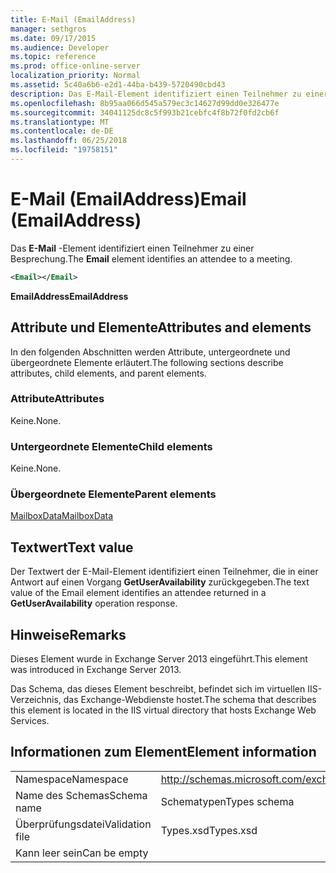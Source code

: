 ```yaml
---
title: E-Mail (EmailAddress)
manager: sethgros
ms.date: 09/17/2015
ms.audience: Developer
ms.topic: reference
ms.prod: office-online-server
localization_priority: Normal
ms.assetid: 5c40a6b6-e2d1-44ba-b439-5720490cbd43
description: Das E-Mail-Element identifiziert einen Teilnehmer zu einer Besprechung.
ms.openlocfilehash: 8b95aa066d545a579ec3c14627d99dd0e326477e
ms.sourcegitcommit: 34041125dc8c5f993b21cebfc4f8b72f0fd2cb6f
ms.translationtype: MT
ms.contentlocale: de-DE
ms.lasthandoff: 06/25/2018
ms.locfileid: "19758151"
---
```

# <a name="email-emailaddress"></a><span data-ttu-id="3108e-103">E-Mail (EmailAddress)</span><span class="sxs-lookup"><span data-stu-id="3108e-103">Email (EmailAddress)</span></span>

<span data-ttu-id="3108e-104">Das **E-Mail** -Element identifiziert einen Teilnehmer zu einer Besprechung.</span><span class="sxs-lookup"><span data-stu-id="3108e-104">The **Email** element identifies an attendee to a meeting.</span></span> 
  
```XML
<Email></Email>
```

 <span data-ttu-id="3108e-105">**EmailAddress**</span><span class="sxs-lookup"><span data-stu-id="3108e-105">**EmailAddress**</span></span>
## <a name="attributes-and-elements"></a><span data-ttu-id="3108e-106">Attribute und Elemente</span><span class="sxs-lookup"><span data-stu-id="3108e-106">Attributes and elements</span></span>

<span data-ttu-id="3108e-107">In den folgenden Abschnitten werden Attribute, untergeordnete und übergeordnete Elemente erläutert.</span><span class="sxs-lookup"><span data-stu-id="3108e-107">The following sections describe attributes, child elements, and parent elements.</span></span>
  
### <a name="attributes"></a><span data-ttu-id="3108e-108">Attribute</span><span class="sxs-lookup"><span data-stu-id="3108e-108">Attributes</span></span>

<span data-ttu-id="3108e-109">Keine.</span><span class="sxs-lookup"><span data-stu-id="3108e-109">None.</span></span>
  
### <a name="child-elements"></a><span data-ttu-id="3108e-110">Untergeordnete Elemente</span><span class="sxs-lookup"><span data-stu-id="3108e-110">Child elements</span></span>

<span data-ttu-id="3108e-111">Keine.</span><span class="sxs-lookup"><span data-stu-id="3108e-111">None.</span></span>
  
### <a name="parent-elements"></a><span data-ttu-id="3108e-112">Übergeordnete Elemente</span><span class="sxs-lookup"><span data-stu-id="3108e-112">Parent elements</span></span>

[<span data-ttu-id="3108e-113">MailboxData</span><span class="sxs-lookup"><span data-stu-id="3108e-113">MailboxData</span></span>](mailboxdata.md)
  
## <a name="text-value"></a><span data-ttu-id="3108e-114">Textwert</span><span class="sxs-lookup"><span data-stu-id="3108e-114">Text value</span></span>

<span data-ttu-id="3108e-115">Der Textwert der E-Mail-Element identifiziert einen Teilnehmer, die in einer Antwort auf einen Vorgang **GetUserAvailability** zurückgegeben.</span><span class="sxs-lookup"><span data-stu-id="3108e-115">The text value of the Email element identifies an attendee returned in a **GetUserAvailability** operation response.</span></span> 
  
## <a name="remarks"></a><span data-ttu-id="3108e-116">Hinweise</span><span class="sxs-lookup"><span data-stu-id="3108e-116">Remarks</span></span>

<span data-ttu-id="3108e-117">Dieses Element wurde in Exchange Server 2013 eingeführt.</span><span class="sxs-lookup"><span data-stu-id="3108e-117">This element was introduced in Exchange Server 2013.</span></span>
  
<span data-ttu-id="3108e-118">Das Schema, das dieses Element beschreibt, befindet sich im virtuellen IIS-Verzeichnis, das Exchange-Webdienste hostet.</span><span class="sxs-lookup"><span data-stu-id="3108e-118">The schema that describes this element is located in the IIS virtual directory that hosts Exchange Web Services.</span></span>
  
## <a name="element-information"></a><span data-ttu-id="3108e-119">Informationen zum Element</span><span class="sxs-lookup"><span data-stu-id="3108e-119">Element information</span></span>

|||
|:-----|:-----|
|<span data-ttu-id="3108e-120">Namespace</span><span class="sxs-lookup"><span data-stu-id="3108e-120">Namespace</span></span>  <br/> |http://schemas.microsoft.com/exchange/services/2006/types  <br/> |
|<span data-ttu-id="3108e-121">Name des Schemas</span><span class="sxs-lookup"><span data-stu-id="3108e-121">Schema name</span></span>  <br/> |<span data-ttu-id="3108e-122">Schematypen</span><span class="sxs-lookup"><span data-stu-id="3108e-122">Types schema</span></span>  <br/> |
|<span data-ttu-id="3108e-123">Überprüfungsdatei</span><span class="sxs-lookup"><span data-stu-id="3108e-123">Validation file</span></span>  <br/> |<span data-ttu-id="3108e-124">Types.xsd</span><span class="sxs-lookup"><span data-stu-id="3108e-124">Types.xsd</span></span>  <br/> |
|<span data-ttu-id="3108e-125">Kann leer sein</span><span class="sxs-lookup"><span data-stu-id="3108e-125">Can be empty</span></span>  <br/> ||
   


